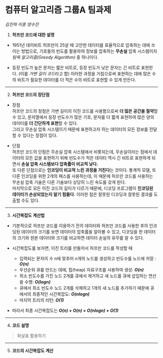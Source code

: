 # 컴퓨터 알고리즘 그룹A 팀과제
*김진하 이훈 양수진*  


1. **허프만 코드에 대한 설명**
* 1951년 데이비트 허프만이 25살 때 고안한 데이터를 효율적으로 압축하는 데에 쓰이는 방법으로, 기호들의 빈도를 활용하여 정보를 압축하는 **무손실** 압축 시스템이자 *탐욕 알고리즘(Greedy Algorithm)* 중 하나이다.  

* 등장 빈도가 높은 문자는 짧은 비트로, 등장 빈도가 낮은 문자는 긴 비트로 표현한다. (이를 *가변 길이 코드*라고 함) 이러한 과정을 거침으로써 표현하는 데에 많은 수의 비트가 필요한 데이터를 더 적은 수의 비트로 표현할 수 있게 만든다.
---
2. **허프만 코드의 장단점**
* 장점  
 허프만 코드의 장점은 가변 길이의 이진 코드를 사용함으로써 **더 많은 공간을 절약**할 수 있고, 문자열에서 등장 빈도수가 많은 기호, 문자를 더 짧게 표현하여 많은 양의 데이터를 **더 간단하게 표현**할 수 있다.  
그리고 무손실 압축 시스템이기 때문에 표현하고자 하는 데이터의 모든 정보를 전달할 수 있다는 장점이 있다.

* 단점  
 허프만 코드의 단점은 무손실 압축 시스템에서 비롯되는데, 무손실이라는 점에서 데이터의 모든 값을 표현하기 위해 빈도수가 적은 데이터 역시 긴 비트로 표현하게 되면서 **손실 압축 시스템보다 압축률이 비교적 낮다.**  
또 다른 단점으로는 **인코딩이 비교적 느린 과정을 거친다**는 것이다. 통계적 모델, 또 다른 인코딩을 위한 2개의 패스를 사용하는데, 이 때문에 허프만 코드를 사용하는 무손실 압축 기술은 다른 기술보다 상당히 느린 속도를 갖게 된다.  
마지막으로 모든 이진 코드의 길이가 다르기 때문에, 디코딩 프로그램이 **인코딩된 데이터가 손상되었는지 알기 힘들다**. 이러한 점은 잘못된 디코딩과 잘못된 결과를 도출할 수도 있다.
---
3. **시간복잡도 계산법**
* 기본적으로 허프만 코드를 이용하기 전의 데이터와 허프만 코드를 사용한 후의 인코딩된 데이터의 크기를 보면 데이터의 압축률을 알아볼 수 있고, 디코딩을 한 데이터의 크기와 원본 데이터와 크기를 비교하면 데이터 손실의 유무를 알 수 있다.  

* 시간복잡도를 보자면, 이진 트리를 만들어서 허프만 코드를 작성할 때  
	* 입력되는 문자의 수 n에 맞추어 n개의 노드를 생성하고 빈도수를 노드에 저장 : ***O(n)***  
	* 우선순위 큐를 만드는 데에, 힙(heap) 자료구조를 사용하여 생성: ***O(n)***  
	* 최소 빈도수를 가진 노드 2개를 큐에서 제거하고 새 노드를 큐에 삽입하는 연산을 수행: ***O(logn)***  
	* 큐에서 최소 빈도수 노드 2개를 삭제하고 1개의 새 노드를 추가하기 때문에 큐에서의 최종적인 시간복잡도: ***O(nlogn)***  
	* 마지막 트리의 리턴: ***O(1)***  

* 따라서 최종 시간복잡도는 ***O(n) + O(n) + O(nlogn) + O(1)***
---
4. **코드 설명**
>화살표 활용하기
---
5. **코드의 시간복잡도 계산**
